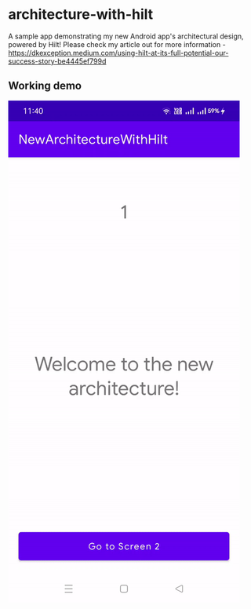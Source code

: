 # architecture-with-hilt

A sample app demonstrating my new Android app's architectural design, powered by Hilt! Please check my article out for more information - https://dkexception.medium.com/using-hilt-at-its-full-potential-our-success-story-be4445ef799d

## Working demo

![Working demo of app in this repository](NewArchitectureWithHilt_Demo.gif)
